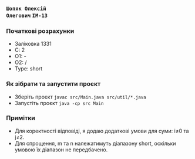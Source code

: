 ### <code>Шопяк Олексій Олегович</code> <code>ІМ-13</code>

### Початкові розрахунки
- Заліковка 1331
- С: 2
- O1: -
- O2: /
- Type: short

### Як зібрати та запустити проєкт
- Зберіть проєкт <code>javac src/Main.java src/util/*.java</code>
- Запустіть проєкт <code>java -cp src Main</code>

### Примітки
- Для коректності відповіді, я додаю додаткові умови для суми: i≠0 та j≠2.
- Для спрощення, m та n належатимуть діапазону short, оскільки умовою їх діапазон не передбачено.
